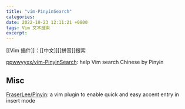 ```yaml
---
title: "vim-PinyinSearch"
categories: 
date: 2022-10-23 12:11:21 +0800
tags: Vim 文本搜索
excerpt: 
---
```


[[Vim 插件]]：[[中文]][[拼音]]搜索

[ppwwyyxx/vim-PinyinSearch](https://github.com/ppwwyyxx/vim-PinyinSearch): help Vim search Chinese by Pinyin





## Misc


[FraserLee/Pinyin](https://github.com/FraserLee/Pinyin): a vim plugin to enable quick and easy accent entry in insert mode


